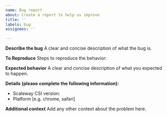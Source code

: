 ```yaml
---
name: Bug report
about: Create a report to help us improve
title: ''
labels: bug
assignees: ''

---
```


**Describe the bug**
A clear and concise description of what the bug is.

**To Reproduce**
Steps to reproduce the behavior:

**Expected behavior**
A clear and concise description of what you expected to happen.

**Details (please complete the following information):**
 - Scaleway CSI version:
 - Platform [e.g. chrome, safari]

**Additional context**
Add any other context about the problem here.
